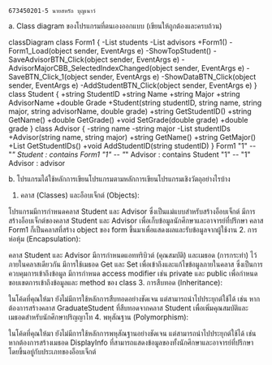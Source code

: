     673450201-5 นายสหรัถ บุญเนาว์

a. Class diagram ของโปรแกรมที่ตนเองออกแบบ (เขียนให้ถูกต้องและครบถ้วน)

classDiagram
    class Form1 {
        -List<Student> students
        -List<Advisor> advisors
        +Form1()
        -Form1_Load(object sender, EventArgs e)
        -ShowTopStudent()
        -SaveAdvisorBTN_Click(object sender, EventArgs e)
        -AdvisorMajorCBB_SelectedIndexChanged(object sender, EventArgs e)
        -SaveBTN_Click_1(object sender, EventArgs e)
        -ShowDataBTN_Click(object sender, EventArgs e)
        -AddStudentBTN_Click(object sender, EventArgs e)
    }
    class Student {
        +string StudentID
        +string Name
        +string Major
        +string AdvisorName
        +double Grade
        +Student(string studentID, string name, string major, string advisorName, double grade)
        +string GetStudentID()
        +string GetName()
        +double GetGrade()
        +void SetGrade(double grade)
        +double grade
    }
    class Advisor {
        -string name
        -string major
        -List<string> studentIDs
        +Advisor(string name, string major)
        +string GetName()
        +string GetMajor()
        +List<string> GetStudentIDs()
        +void AddStudentID(string studentID)
    }
    Form1 "1" -- "*" Student : contains
    Form1 "1" -- "*" Advisor : contains
    Student "1" -- "1" Advisor : advisor

b. โปรแกรมได้ใช้หลักการเขียนโปรแกรมตามหลักการเขียนโปรแกรมเชิงวัตถุอย่างไรบ้าง
1. คลาส (Classes) และอ็อบเจ็กต์ (Objects):

โปรแกรมมีการกำหนดคลาส Student และ Advisor ซึ่งเป็นแม่แบบสำหรับสร้างอ็อบเจ็กต์
มีการสร้างอ็อบเจ็กต์ของคลาส Student และ Advisor เพื่อเก็บข้อมูลนักศึกษาและอาจารย์ที่ปรึกษา
คลาส Form1 ก็เป็นคลาสที่สร้าง object ของ form ขึ้นมาเพื่อแสดงผลและรับข้อมูลจากผู้ใช้งาน
2. การห่อหุ้ม (Encapsulation):

คลาส Student และ Advisor มีการกำหนดแอททริบิวต์ (คุณสมบัติ) และเมธอด (การกระทำ) ไว้ภายในคลาสเดียวกัน
มีการใช้เมธอด Get และ Set เพื่อเข้าถึงและแก้ไขข้อมูลภายในคลาส ซึ่งเป็นการควบคุมการเข้าถึงข้อมูล
มีการกำหนด access modifier เช่น private และ public เพื่อกำหนดขอบเขตการเข้าถึงข้อมูลและ method ของ class
3. การสืบทอด (Inheritance):

ในโค้ดที่คุณให้มา ยังไม่มีการใช้หลักการสืบทอดอย่างชัดเจน แต่สามารถนำไปประยุกต์ใช้ได้ เช่น หากต้องการสร้างคลาส GraduateStudent ที่สืบทอดจากคลาส Student เพื่อเพิ่มคุณสมบัติและเมธอดสำหรับนักศึกษาปริญญาโท
4. พหุสัณฐาน (Polymorphism):

ในโค้ดที่คุณให้มา ยังไม่มีการใช้หลักการพหุสัณฐานอย่างชัดเจน แต่สามารถนำไปประยุกต์ใช้ได้ เช่น หากต้องการสร้างเมธอด DisplayInfo ที่สามารถแสดงข้อมูลของทั้งนักศึกษาและอาจารย์ที่ปรึกษา โดยขึ้นอยู่กับประเภทของอ็อบเจ็กต์